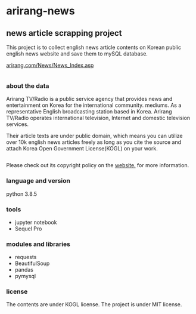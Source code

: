 # arirang-news

## news article scrapping project


This project is to collect english news article contents on Korean public english news website and save them to mySQL database.

<a href = "arirang.com/News/News_Index.asp">arirang.com/News/News_Index.asp</a>

<img href = "https://github.com/kim-jeonghyun/arirang-news/blob/main/img/arirang%20news%20webpage.png"/>

### about the data

Arirang TV/Radio is a public service agency that provides news and entertainment on Korea for the international community. mediums. As a representative English broadcasting station based in Korea. Arirang TV/Radio operates international television, Internet and domestic television services.

Their article texts are under public domain, which means you can utilize over 10k english news articles freely as long as you cite the source and attach Korea Open Government License(KOGL) on your work.

<img href = "https://github.com/kim-jeonghyun/arirang-news/blob/main/img/KOGL_logo.gif"/>

Please check out its copyright policy on the <a href = "https://www.arirang.com/help/copyright_policy.asp?sys_lang=Eng"> website.</a> for more information.

### language and version

python 3.8.5

### tools
- jupyter notebook
- Sequel Pro

### modules and libraries

- requests
- BeautifulSoup
- pandas
- pymysql



### license

The contents are under KOGL license. 
The project is under MIT license.